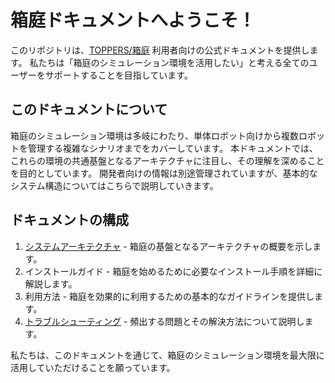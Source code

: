 # 箱庭ドキュメントへようこそ！

このリポジトリは、[TOPPERS/箱庭](https://toppers.github.io/hakoniwa/) 利用者向けの公式ドキュメントを提供します。
私たちは「箱庭のシミュレーション環境を活用したい」と考える全てのユーザーをサポートすることを目指しています。

## このドキュメントについて

箱庭のシミュレーション環境は多岐にわたり、単体ロボット向けから複数ロボットを管理する複雑なシナリオまでをカバーしています。
本ドキュメントでは、これらの環境の共通基盤となるアーキテクチャに注目し、その理解を深めることを目的としています。
開発者向けの情報は別途管理されていますが、基本的なシステム構造についてはこちらで説明していきます。

## ドキュメントの構成

1. [システムアーキテクチャ](https://github.com/toppers/hakoniwa-document/blob/main/architecture/README.md) - 箱庭の基盤となるアーキテクチャの概要を示します。
2. インストールガイド - 箱庭を始めるために必要なインストール手順を詳細に解説します。
3. 利用方法 - 箱庭を効果的に利用するための基本的なガイドラインを提供します。
4. [トラブルシューティング](https://github.com/toppers/hakoniwa-document/blob/main/troubleshooting/README.md) - 頻出する問題とその解決方法について説明します。

私たちは、このドキュメントを通じて、箱庭のシミュレーション環境を最大限に活用していただけることを願っています。
